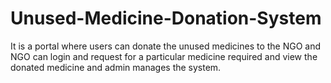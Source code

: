 # Unused-Medicine-Donation-System
It is a portal where users can donate the unused medicines to the NGO and NGO can login and request for a particular medicine required and view the donated medicine and admin manages the system.
